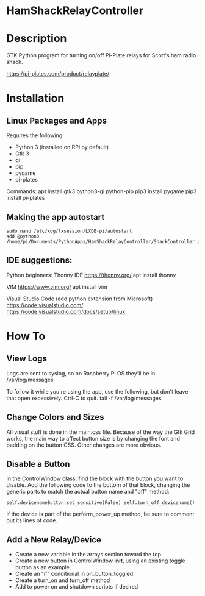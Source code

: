 # HamShackRelayController

Description
==============
GTK Python program for turning on/off Pi-Plate relays for Scott's ham radio shack.

https://pi-plates.com/product/relayplate/

Installation
==============

Linux Packages and Apps
--------------
Requires the following:
- Python 3 (installed on RPi by default)
- Gtk 3
- gi
- pip
- pygame
- pi-plates

Commands:
apt install gtk3 python3-gi python-pip
<change to script directory>
pip3 install pygame
pip3 install pi-plates

Making the app autostart
--------------
    sudo nano /etc/xdg/lxsession/LXDE-pi/autostart
    add @python3 /home/pi/Documents/PythonApps/HamShackRelayController/ShackController.py

IDE suggestions:
--------------
Python beginners:
Thonny IDE
https://thonny.org/
apt install thonny

VIM
https://www.vim.org/
apt install vim

Visual Studio Code (add python extension from Microsoft)
https://code.visualstudio.com/
https://code.visualstudio.com/docs/setup/linux

How To
==============

View Logs
--------------
Logs are sent to syslog, so on Raspberry Pi OS they'll be in /var/log/messages

To follow it while you're using the app, use the following, but don't leave that open excessively. Ctrl-C to quit.
tail -f /var/log/messages

Change Colors and Sizes
--------------
All visual stuff is done in the main.css file. Because of the way the Gtk Grid works, the main way to affect button size is by changing the font and padding on the button CSS. Other changes are more obvious.

Disable a Button
--------------
In the ControlWindow class, find the block with the button you want to disable. Add the following code to the bottom of that block, changing the generic parts to match the actual button name and "off" method:

`self.devicenameButton.set_sensitive(False)
self.turn_off_devicename()`

If the device is part of the perform_power_up method, be sure to comment out its lines of code.

Add a New Relay/Device
--------------
- Create a new variable in the arrays section toward the top.
- Create a new button in ControlWindow __init__, using an existing toggle button as an example.
- Create an "if" conditional in on_button_toggled
- Create a turn_on and turn_off method
- Add to power on and shutdown scripts if desired